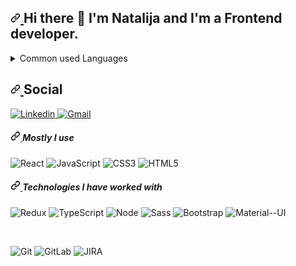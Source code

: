   <article class="markdown-body entry-content container-lg f5" itemprop="text">
            <h2 dir="auto">
                <a
                    id="user-content--hi-there--im-natalija"
                    class="anchor"
                    aria-hidden="true"
                    href="#-hi-there--im-natalija"
                >
                    <svg
                        class="octicon octicon-link"
                        viewBox="0 0 16 16"
                        version="1.1"
                        width="16"
                        height="16"
                        aria-hidden="true"
                    >
                        <path fill-rule="evenodd" d="M7.775 3.275a.75.75 0 001.06 1.06l1.25-1.25a2 2 0 112.83 2.83l-2.5 2.5a2 2 0 01-2.83 0 .75.75 0 00-1.06 1.06 3.5 3.5 0 004.95 0l2.5-2.5a3.5 3.5 0 00-4.95-4.95l-1.25 1.25zm-4.69 9.64a2 2 0 010-2.83l2.5-2.5a2 2 0 012.83 0 .75.75 0 001.06-1.06 3.5 3.5 0 00-4.95 0l-2.5 2.5a3.5 3.5 0 004.95 4.95l1.25-1.25a.75.75 0 00-1.06-1.06l-1.25 1.25a2 2 0 01-2.83 0z"></path>
                    </svg>
                </a>
                Hi there
                <g-emoji class="g-emoji" alias="wave" fallback-src="https://github.githubassets.com/images/icons/emoji/unicode/1f44b.png">👋</g-emoji>
                I'm
            Natalija and I'm a Frontend developer.
            </h2>
            <details>
                <summary>Common used Languages</summary>
                <a target="_blank" rel="noopener noreferrer" href="https://github-readme-stats.vercel.app/api/top-langs/?username=natalijajovanovska&amp;layout=compact">
                    <img src="https://github-readme-stats.vercel.app/api/top-langs/?username=natalijajovanovska&amp;layout=compact" data-canonical-src="https://github-readme-stats.vercel.app/api/top-langs/?username=natalijajovanovska&amp;layout=compact" style="max-width: 100%;">
                </a>
            </details>
            <h2 dir="auto">
                <a
                    id="user-content-social"
                    class="anchor"
                    aria-hidden="true"
                    href="#social"
                >
                    <svg
                        class="octicon octicon-link"
                        viewBox="0 0 16 16"
                        version="1.1"
                        width="16"
                        height="16"
                        aria-hidden="true"
                    >
                        <path fill-rule="evenodd" d="M7.775 3.275a.75.75 0 001.06 1.06l1.25-1.25a2 2 0 112.83 2.83l-2.5 2.5a2 2 0 01-2.83 0 .75.75 0 00-1.06 1.06 3.5 3.5 0 004.95 0l2.5-2.5a3.5 3.5 0 00-4.95-4.95l-1.25 1.25zm-4.69 9.64a2 2 0 010-2.83l2.5-2.5a2 2 0 012.83 0 .75.75 0 001.06-1.06 3.5 3.5 0 00-4.95 0l-2.5 2.5a3.5 3.5 0 004.95 4.95l1.25-1.25a.75.75 0 00-1.06-1.06l-1.25 1.25a2 2 0 01-2.83 0z"></path>
                    </svg>
                </a>
                Social
            </h2>
            <p dir="auto">
                <a href="https://www.linkedin.com/in/natalija-jovanovska-044431189/" rel="nofollow" target="_blank">
                    <img
                        src="https://img.shields.io/badge/LinkedIn-0077B5?style=for-the-badge&logo=linkedin&logoColor=white"
                        alt="Linkedin"
                        style="max-width: 100%;"
                    >
                </a>
                <a href="mailto:natalija.jovanovska93@gmail.com" target="_blank">
                    <img
                        src="https://img.shields.io/badge/Gmail-D14836?style=for-the-badge&logo=gmail&logoColor=white"
                        alt="Gmail"
                        style="max-width: 100%;"
                    >
                </a>
                <h5 dir="auto">
                    <a
                        id="user-content-languages-i-use"
                        class="anchor"
                        aria-hidden="true"
                        href="#languages-i-use"
                    >
                        <svg
                            class="octicon octicon-link"
                            viewBox="0 0 16 16"
                            version="1.1"
                            width="16"
                            height="16"
                            aria-hidden="true"
                        >
                            <path fill-rule="evenodd" d="M7.775 3.275a.75.75 0 001.06 1.06l1.25-1.25a2 2 0 112.83 2.83l-2.5 2.5a2 2 0 01-2.83 0 .75.75 0 00-1.06 1.06 3.5 3.5 0 004.95 0l2.5-2.5a3.5 3.5 0 00-4.95-4.95l-1.25 1.25zm-4.69 9.64a2 2 0 010-2.83l2.5-2.5a2 2 0 012.83 0 .75.75 0 001.06-1.06 3.5 3.5 0 00-4.95 0l-2.5 2.5a3.5 3.5 0 004.95 4.95l1.25-1.25a.75.75 0 00-1.06-1.06l-1.25 1.25a2 2 0 01-2.83 0z"></path>
                        </svg>
                    </a>
                    Mostly I use
                </h5>
                <p dir="auto">
                    <img src="https://img.shields.io/badge/React-20232A?style=for-the-badge&logo=react&logoColor=61DAFB" alt="React" style="max-width: 100%;">
                    <img src="https://img.shields.io/badge/JavaScript-323330?style=for-the-badge&logo=javascript&logoColor=F7DF1E" alt="JavaScript" style="max-width: 100%;">
                    <img src="https://img.shields.io/badge/CSS3-1572B6?style=for-the-badge&logo=css3&logoColor=white" alt="CSS3" style="max-width: 100%;">
                    <img src="https://img.shields.io/badge/HTML5-E34F26?style=for-the-badge&logo=html5&logoColor=white" alt="HTML5" style="max-width: 100%;">
                </p>
                <h5 dir="auto">
                    <a
                        id="user-content-some-of-the-technologies-i-have-worked-with"
                        class="anchor"
                        aria-hidden="true"
                        href="#some-of-the-technologies-i-have-worked-with"
                    >
                        <svg
                            class="octicon octicon-link"
                            viewBox="0 0 16 16"
                            version="1.1"
                            width="16"
                            height="16"
                            aria-hidden="true"
                        >
                            <path fill-rule="evenodd" d="M7.775 3.275a.75.75 0 001.06 1.06l1.25-1.25a2 2 0 112.83 2.83l-2.5 2.5a2 2 0 01-2.83 0 .75.75 0 00-1.06 1.06 3.5 3.5 0 004.95 0l2.5-2.5a3.5 3.5 0 00-4.95-4.95l-1.25 1.25zm-4.69 9.64a2 2 0 010-2.83l2.5-2.5a2 2 0 012.83 0 .75.75 0 001.06-1.06 3.5 3.5 0 00-4.95 0l-2.5 2.5a3.5 3.5 0 004.95 4.95l1.25-1.25a.75.75 0 00-1.06-1.06l-1.25 1.25a2 2 0 01-2.83 0z"></path>
                        </svg>
                    </a>
                    Technologies I have worked with
                </h5>
                <p dir="auto">
                    <img src="https://img.shields.io/badge/Redux-593D88?style=for-the-badge&logo=redux&logoColor=white" alt="Redux" style="max-width: 100%;">
                    <img src="https://img.shields.io/badge/TypeScript-007ACC?style=for-the-badge&logo=typescript&logoColor=white" alt="TypeScript" style="max-width: 100%;">
                    <img src="https://img.shields.io/badge/Node.js-339933?style=for-the-badge&logo=nodedotjs&logoColor=white" alt="Node" style="max-width: 100%;">
                    <img src="https://img.shields.io/badge/Sass-CC6699?style=for-the-badge&logo=sass&logoColor=white" alt="Sass" style="max-width: 100%;">
                    <img src="https://img.shields.io/badge/Bootstrap-563D7C?style=for-the-badge&logo=bootstrap&logoColor=white" alt="Bootstrap" style="max-width: 100%;">
                    <img src="https://img.shields.io/badge/Material--UI-0081CB?style=for-the-badge&logo=material-ui&logoColor=white" alt="Material--UI" style="max-width: 100%;">
                </p>
                <br>
                <p dir="auto">
                    <img src="https://img.shields.io/badge/Git-F05032?style=for-the-badge&logo=git&logoColor=white" alt="Git" style="max-width: 100%;">
                    <img src="https://img.shields.io/badge/GitLab-330F63?style=for-the-badge&logo=gitlab&logoColor=white" alt="GitLab" style="max-width: 100%;">
                    <img src="https://img.shields.io/badge/Jira-0052CC?style=for-the-badge&logo=Jira&logoColor=white" alt="JIRA" style="max-width: 100%;">
                </p>
            </p>
        </article>
